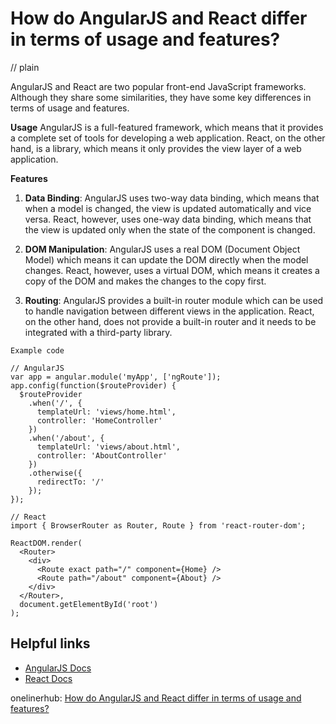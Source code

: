 # How do AngularJS and React differ in terms of usage and features?
// plain

AngularJS and React are two popular front-end JavaScript frameworks. Although they share some similarities, they have some key differences in terms of usage and features.

**Usage**
AngularJS is a full-featured framework, which means that it provides a complete set of tools for developing a web application. React, on the other hand, is a library, which means it only provides the view layer of a web application.

**Features**

1. **Data Binding**: AngularJS uses two-way data binding, which means that when a model is changed, the view is updated automatically and vice versa. React, however, uses one-way data binding, which means that the view is updated only when the state of the component is changed.

2. **DOM Manipulation**: AngularJS uses a real DOM (Document Object Model) which means it can update the DOM directly when the model changes. React, however, uses a virtual DOM, which means it creates a copy of the DOM and makes the changes to the copy first.

3. **Routing**: AngularJS provides a built-in router module which can be used to handle navigation between different views in the application. React, on the other hand, does not provide a built-in router and it needs to be integrated with a third-party library.

```
Example code

// AngularJS
var app = angular.module('myApp', ['ngRoute']);
app.config(function($routeProvider) {
  $routeProvider
    .when('/', {
      templateUrl: 'views/home.html',
      controller: 'HomeController'
    })
    .when('/about', {
      templateUrl: 'views/about.html',
      controller: 'AboutController'
    })
    .otherwise({
      redirectTo: '/'
    });
});

// React
import { BrowserRouter as Router, Route } from 'react-router-dom';

ReactDOM.render(
  <Router>
    <div>
      <Route exact path="/" component={Home} />
      <Route path="/about" component={About} />
    </div>
  </Router>,
  document.getElementById('root')
);
```

## Helpful links

- [AngularJS Docs](https://angularjs.org/)
- [React Docs](https://reactjs.org/)

onelinerhub: [How do AngularJS and React differ in terms of usage and features?](https://onelinerhub.com/angularjs/how-do-angularjs-and-react-differ-in-terms-of-usage-and-features)
